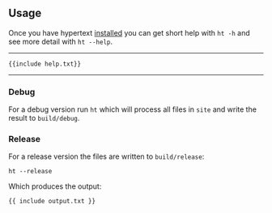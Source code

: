 ## Usage

Once you have hypertext [installed](/install/) you can get short help with `ht -h` and see more detail with `ht --help`.

---

```
{{include help.txt}}
```

---

### Debug

For a debug version run `ht` which will process all files in `site` and write the result to `build/debug`.

### Release

For a release version the files are written to `build/release`:

```
ht --release
```

Which produces the output:

```
{{ include output.txt }}
```

